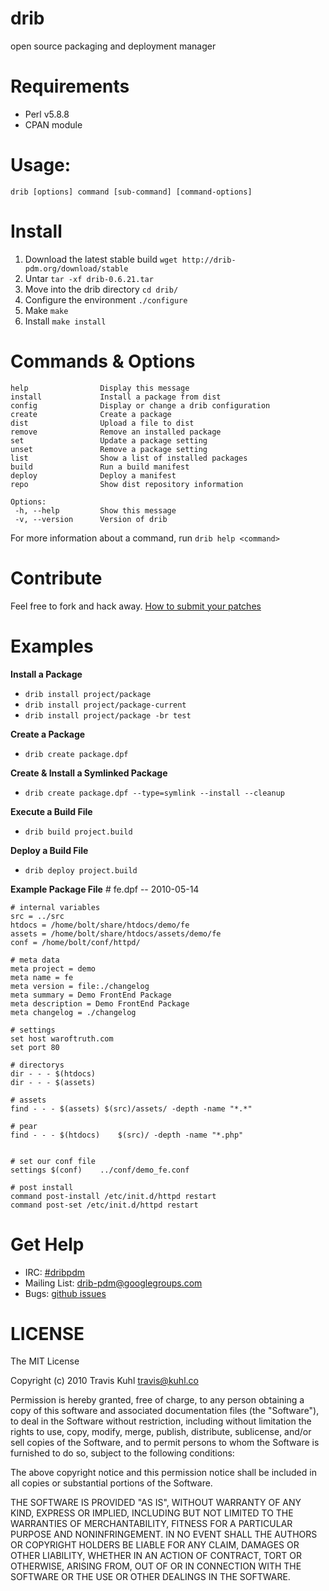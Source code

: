 # drib
open source packaging and deployment manager

# Requirements
* Perl v5.8.8
* CPAN module

# Usage: 
	drib [options] command [sub-command] [command-options]

# Install 
1. Download the latest stable build `wget http://drib-pdm.org/download/stable`
2. Untar `tar -xf drib-0.6.21.tar`
3. Move into the drib directory `cd drib/`
4. Configure the environment `./configure`
5. Make `make`
6. Install `make install`

# Commands &amp; Options
	help                Display this message
	install             Install a package from dist
	config              Display or change a drib configuration
	create              Create a package
	dist				Upload a file to dist
	remove              Remove an installed package
	set                 Update a package setting
	unset               Remove a package setting
	list                Show a list of installed packages
	build				Run a build manifest
	deploy				Deploy a manifest
	repo				Show dist repository information

	Options:
	 -h, --help         Show this message
	 -v, --version      Version of drib

For more information about a command, run `drib help <command>`

# Contribute
Feel free to fork and hack away. [How to submit your patches](http://drib-pdm.org/contribute)

# Examples

**Install a Package**
* `drib install project/package`
* `drib install project/package-current`
* `drib install project/package -br test`
	
**Create a Package**
* `drib create package.dpf`
	
**Create & Install a Symlinked Package**
* `drib create package.dpf --type=symlink --install --cleanup`
	
**Execute a Build File**
* `drib build project.build`
	
**Deploy a Build File**
* `drib deploy project.build`

**Example Package File**
	# fe.dpf -- 2010-05-14		
	
	# internal variables
	src = ../src
	htdocs = /home/bolt/share/htdocs/demo/fe
	assets = /home/bolt/share/htdocs/assets/demo/fe
	conf = /home/bolt/conf/httpd/
	
	# meta data
	meta project = demo
	meta name = fe
	meta version = file:./changelog
	meta summary = Demo FrontEnd Package
	meta description = Demo FrontEnd Package
	meta changelog = ./changelog
	
	# settings
	set host waroftruth.com
	set port 80
	
	# directorys
	dir - - - $(htdocs)
	dir - - - $(assets)
	
	# assets
	find - - - $(assets) $(src)/assets/ -depth -name "*.*"
	
	# pear
	find - - - $(htdocs)	$(src)/ -depth -name "*.php" 
	
	
	# set our conf file
	settings $(conf)	../conf/demo_fe.conf
	
	# post install
	command post-install /etc/init.d/httpd restart
	command post-set /etc/init.d/httpd restart

# Get Help
* IRC: [#dribpdm](irc://irc.oftc.net/#dribpdm)
* Mailing List: [drib-pdm@googlegroups.com](http://groups.google.com/group/drib-pdm)
* Bugs: [github issues](https://github.com/traviskuhl/drib/issues)

# LICENSE

The MIT License

Copyright (c) 2010 Travis Kuhl travis@kuhl.co

Permission is hereby granted, free of charge, to any person obtaining a copy of this software and associated documentation files (the "Software"), to deal in the Software without restriction, including without limitation the rights to use, copy, modify, merge, publish, distribute, sublicense, and/or sell copies of the Software, and to permit persons to whom the Software is furnished to do so, subject to the following conditions:

The above copyright notice and this permission notice shall be included in all copies or substantial portions of the Software.

THE SOFTWARE IS PROVIDED "AS IS", WITHOUT WARRANTY OF ANY KIND, EXPRESS OR IMPLIED, INCLUDING BUT NOT LIMITED TO THE WARRANTIES OF MERCHANTABILITY, FITNESS FOR A PARTICULAR PURPOSE AND NONINFRINGEMENT. IN NO EVENT SHALL THE AUTHORS OR COPYRIGHT HOLDERS BE LIABLE FOR ANY CLAIM, DAMAGES OR OTHER LIABILITY, WHETHER IN AN ACTION OF CONTRACT, TORT OR OTHERWISE, ARISING FROM, OUT OF OR IN CONNECTION WITH THE SOFTWARE OR THE USE OR OTHER DEALINGS IN THE SOFTWARE.